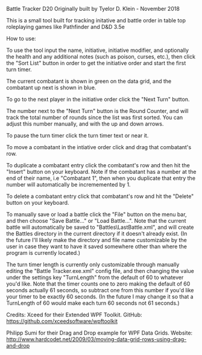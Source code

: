 Battle Tracker D20
Originally built by Tyelor D. Klein - November 2018

This is a small tool built for tracking initative and battle order in table top roleplaying games like Pathfinder and D&amp;D 3.5e

How to use:

To use the tool input the name, initiative, initiative modifier, and optionally the health and any additional notes (such as poison, curses, etc.), then click the "Sort List" button in order to get the initiative order and start the first turn timer.

The current combatant is shown in green on the data grid, and the combatant up next is shown in blue.

To go to the next player in the initiative order click the "Next Turn" button.

The number next to the "Next Turn" button is the Round Counter, and will track the total number of rounds since the list was first sorted. You can adjust this number manually, and with the up and down arrows.

To pause the turn timer click the turn timer text or near it.

To move a combatant in the intiative order click and drag that combatant's row.

To duplicate a combatant entry click the combatant's row and then hit the "Insert" button on your keyboard. Note if the combatant has a number at the end of their name, i.e "Combatant 1", then when you duplicate that entry the number will automatically be incrememented by 1.

To delete a combatant entry click that combatant's row and hit the "Delete" button on your keyboard.

To manually save or load a battle click the "File" button on the menu bar, and then choose "Save Battle..." or "Load Battle...". Note that the current battle will automatically be saved to "Battles\LastBattle.xml", and will create the Battles directory in the current directory if it doesn't already exist. (In the future I'll likely make the directory and file name customizable by the user in case they want to have it saved somewhere other than where the program is currently located.)

The turn timer length is currently only customizable through manually editing the "Battle Tracker.exe.xml" config file, and then changing the value under the settings key "TurnLength" from the default of 60 to whatever you'd like. Note that the timer counts one to zero making the default of 60 seconds actually 61 seconds, so subtract one from this number if you'd like your timer to be exactly 60 seconds. (In the future I may change it so that a TurnLength of 60 would make each turn 60 seconds not 61 seconds.)

Credits:
Xceed for their Extended WPF Toolkit. GitHub: https://github.com/xceedsoftware/wpftoolkit

Philipp Sumi for their Drag and Drop example for WPF Data Grids. Website: http://www.hardcodet.net/2009/03/moving-data-grid-rows-using-drag-and-drop





